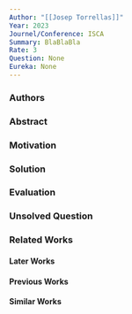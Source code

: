 ```yaml
---
Author: "[[Josep Torrellas]]"
Year: 2023
Journel/Conference: ISCA
Summary: BlaBlaBla
Rate: 3
Question: None
Eureka: None
---
```

### Authors

### Abstract


### Motivation


### Solution


### Evaluation


### Unsolved Question


### Related Works
#### Later Works

#### Previous Works

#### Similar Works
